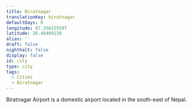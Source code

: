 ```yaml
---
title: Biratnagar
translationKey: biratnagar
defaultDays: 0
longitude: 87.266155597
latitude: 26.48409238
alias: ''
draft: false
nighthalt: false
display: false
id: city
type: city
tags:
  - Cities
  - Biratnagar
---
```

Biratnagar Airport is a domestic airport located in the south-east of Nepal.